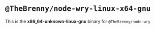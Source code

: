 # `@TheBrenny/node-wry-linux-x64-gnu`

This is the **x86_64-unknown-linux-gnu** binary for `@TheBrenny/node-wry`
